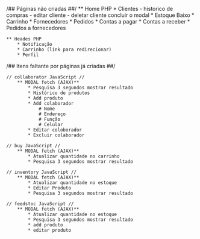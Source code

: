 /## Páginas não criadas ##/
    ** Home PHP
        * Clientes
            - historico de compras
            - editar cliente
            - deletar cliente concluir o modal
        * Estoque Baixo
        * Carrinho
        * Fornecedores
        * Pedidos
        * Contas a pagar
        * Contas a receber
        * Pedidos a fornecedores

    ** Heades PHP
        * Notificação
        * Carrinho (link para redirecionar)
        * Perfil

/## Itens faltante por páginas já criadas ##/

    // collaborator JavaScript //
        ** MODAL fetch (AJAX)**
            * Pesquisa 3 segundos mostrar resultado
            * Histórico de produtos
            * Add produto
            * Add colaborador
                # Nome
                # Endereço
                # Função
                # Celular
            * Editar coloborador
            * Excluir colaborador

    // buy JavaScript //
        ** MODAL fetch (AJAX)**
            * Atualizar quantidade no carrinho
            * Pesquisa 3 segundos mostrar resultado

    // inventory JavaScript //
        ** MODAL fetch (AJAX)**
            * Atualizar quantidade no estoque
            * Editar Produto
            * Pesquisa 3 segundos mostrar resultado

    // feedstoc JavaScript //
        ** MODAL fetch (AJAX)**
            * Atualizar quantidade no estoque
            * Pesquisa 3 segundos mostrar resultado
            * add produto
            * editar produto
        